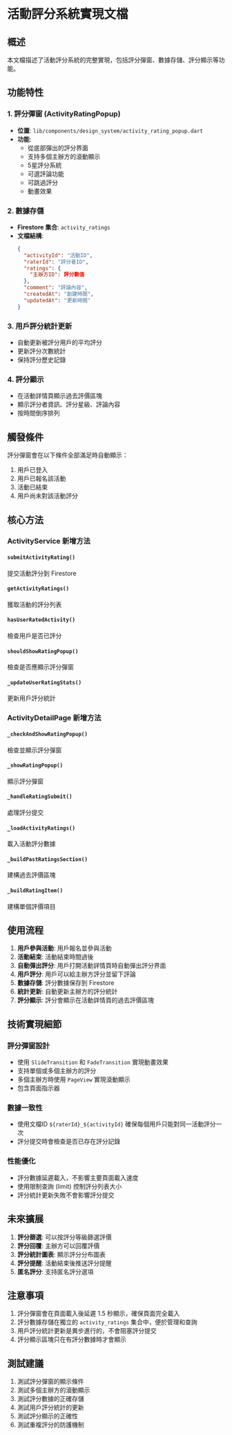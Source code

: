 # 活動評分系統實現文檔

## 概述

本文檔描述了活動評分系統的完整實現，包括評分彈窗、數據存儲、評分顯示等功能。

## 功能特性

### 1. 評分彈窗 (ActivityRatingPopup)
- **位置**: `lib/components/design_system/activity_rating_popup.dart`
- **功能**:
  - 從底部彈出的評分界面
  - 支持多個主辦方的滾動顯示
  - 5星評分系統
  - 可選評論功能
  - 可跳過評分
  - 動畫效果

### 2. 數據存儲
- **Firestore 集合**: `activity_ratings`
- **文檔結構**:
  ```json
  {
    "activityId": "活動ID",
    "raterId": "評分者ID", 
    "ratings": {
      "主辦方ID": 評分數值
    },
    "comment": "評論內容",
    "createdAt": "創建時間",
    "updatedAt": "更新時間"
  }
  ```

### 3. 用戶評分統計更新
- 自動更新被評分用戶的平均評分
- 更新評分次數統計
- 保持評分歷史記錄

### 4. 評分顯示
- 在活動詳情頁顯示過去評價區塊
- 顯示評分者資訊、評分星級、評論內容
- 按時間倒序排列

## 觸發條件

評分彈窗會在以下條件全部滿足時自動顯示：

1. 用戶已登入
2. 用戶已報名該活動
3. 活動已結束
4. 用戶尚未對該活動評分

## 核心方法

### ActivityService 新增方法

#### `submitActivityRating()`
提交活動評分到 Firestore

#### `getActivityRatings()`
獲取活動的評分列表

#### `hasUserRatedActivity()`
檢查用戶是否已評分

#### `shouldShowRatingPopup()`
檢查是否應顯示評分彈窗

#### `_updateUserRatingStats()`
更新用戶評分統計

### ActivityDetailPage 新增方法

#### `_checkAndShowRatingPopup()`
檢查並顯示評分彈窗

#### `_showRatingPopup()`
顯示評分彈窗

#### `_handleRatingSubmit()`
處理評分提交

#### `_loadActivityRatings()`
載入活動評分數據

#### `_buildPastRatingsSection()`
建構過去評價區塊

#### `_buildRatingItem()`
建構單個評價項目

## 使用流程

1. **用戶參與活動**: 用戶報名並參與活動
2. **活動結束**: 活動結束時間過後
3. **自動彈出評分**: 用戶打開活動詳情頁時自動彈出評分界面
4. **用戶評分**: 用戶可以給主辦方評分並留下評論
5. **數據存儲**: 評分數據保存到 Firestore
6. **統計更新**: 自動更新主辦方的評分統計
7. **評分顯示**: 評分會顯示在活動詳情頁的過去評價區塊

## 技術實現細節

### 評分彈窗設計
- 使用 `SlideTransition` 和 `FadeTransition` 實現動畫效果
- 支持單個或多個主辦方的評分
- 多個主辦方時使用 `PageView` 實現滾動顯示
- 包含頁面指示器

### 數據一致性
- 使用文檔ID `${raterId}_${activityId}` 確保每個用戶只能對同一活動評分一次
- 評分提交時會檢查是否已存在評分記錄

### 性能優化
- 評分數據延遲載入，不影響主要頁面載入速度
- 使用限制查詢 (limit) 控制評分列表大小
- 評分統計更新失敗不會影響評分提交

## 未來擴展

1. **評分篩選**: 可以按評分等級篩選評價
2. **評分回覆**: 主辦方可以回覆評價
3. **評分統計圖表**: 顯示評分分布圖表
4. **評分提醒**: 活動結束後推送評分提醒
5. **匿名評分**: 支持匿名評分選項

## 注意事項

1. 評分彈窗會在頁面載入後延遲 1.5 秒顯示，確保頁面完全載入
2. 評分數據存儲在獨立的 `activity_ratings` 集合中，便於管理和查詢
3. 用戶評分統計更新是異步進行的，不會阻塞評分提交
4. 評分顯示區塊只在有評分數據時才會顯示

## 測試建議

1. 測試評分彈窗的顯示條件
2. 測試多個主辦方的滾動顯示
3. 測試評分數據的正確存儲
4. 測試用戶評分統計的更新
5. 測試評分顯示的正確性
6. 測試重複評分的防護機制
